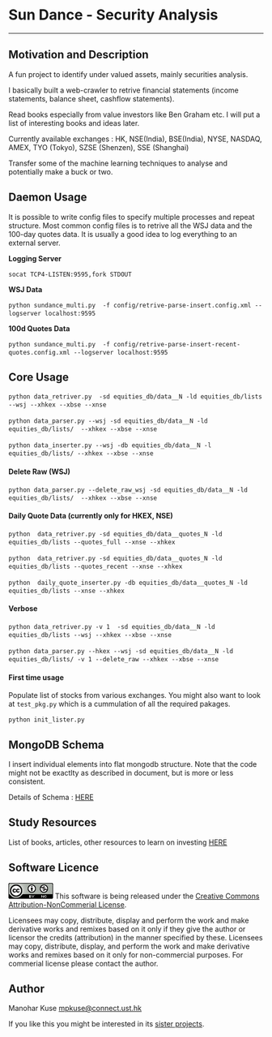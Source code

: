 # Sun Dance - Security Analysis
---


## Motivation and Description
A fun project to identify under valued assets, mainly securities analysis. 

I basically built a web-crawler to retrive financial statements (income statements, 
balance sheet, cashflow statements).

Read books especially from value investors like Ben Graham etc. I will put a list
of interesting books and ideas later. 

Currently available exchanges : HK, NSE(India), BSE(India), NYSE, NASDAQ, AMEX, TYO (Tokyo), SZSE (Shenzen), SSE (Shanghai)

Transfer some of the machine learning techniques to analyse and potentially make a
buck or two. 

## Daemon Usage 
It is possible to write config files to specify multiple processes and repeat structure. Most common config files is to retrive all the WSJ data and the 100-day quotes data. It is usually a good idea
to log everything to an external server. 

**Logging Server**
```
socat TCP4-LISTEN:9595,fork STDOUT
```

**WSJ Data**
```
python sundance_multi.py  -f config/retrive-parse-insert.config.xml --logserver localhost:9595
```

**100d Quotes Data**
```
python sundance_multi.py  -f config/retrive-parse-insert-recent-quotes.config.xml --logserver localhost:9595
```


## Core Usage 
```
python data_retriver.py  -sd equities_db/data__N -ld equities_db/lists --wsj --xhkex --xbse --xnse

python data_parser.py --wsj -sd equities_db/data__N -ld equities_db/lists/  --xhkex --xbse --xnse

python data_inserter.py --wsj -db equities_db/data__N -l equities_db/lists/ --xhkex --xbse --xnse
```

#### Delete Raw (WSJ)
```
python data_parser.py --delete_raw_wsj -sd equities_db/data__N -ld equities_db/lists/  --xhkex --xbse --xnse
```

#### Daily Quote Data (currently only for HKEX, NSE)
```
python  data_retriver.py -sd equities_db/data__quotes_N -ld equities_db/lists --quotes_full --xnse --xhkex

python  data_retriver.py -sd equities_db/data__quotes_N -ld equities_db/lists --quotes_recent --xnse --xhkex

python  daily_quote_inserter.py -db equities_db/data__quotes_N -ld equities_db/lists --xnse --xhkex 
```

#### Verbose
```
python data_retriver.py -v 1  -sd equities_db/data__N -ld equities_db/lists --wsj --xhkex --xbse --xnse

python data_parser.py --hkex --wsj -sd equities_db/data__N -ld equities_db/lists/ -v 1 --delete_raw --xhkex --xbse --xnse
```

#### First time usage 
Populate list of stocks from various exchanges. You might also want to look at `test_pkg.py` which is a cummulation of all the required pakages.

```
python init_lister.py
```

## MongoDB Schema
I insert individual elements into flat mongodb structure. Note that the code might not be exactlty as described in document, but is more or less consistent. 

Details of Schema : [HERE](documents/mongodb_schema_details.md)


## Study Resources
List of books, articles, other resources to learn on investing [HERE](documents/economics_theory/)

## Software Licence
![License ICO](documents/images/88x31.png)
This software is being released under the [Creative Commons Attribution-NonCommerial License](https://creativecommons.org/licenses/by-nc/4.0/legalcode). 


Licensees may copy, distribute, display and perform the work and make derivative works and remixes based on it only if they give the author or licensor the credits (attribution) in the manner specified by these.
Licensees may copy, distribute, display, and perform the work and make derivative works and remixes based on it only for non-commercial purposes.
For commerial license please contact the author. 

## Author
Manohar Kuse <mpkuse@connect.ust.hk>

If you like this you might be interested in its [sister projects](http://github.com/RInvestments). 


